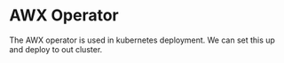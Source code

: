 # AWX Operator

The AWX operator is used in kubernetes deployment.  We can set this up and deploy to out cluster.